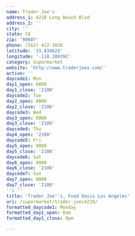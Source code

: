 ```yaml
---
name: Trader Joe's
address_1: 4210 Long Beach Blvd
address_2: ''
city: ''
state: CA
zip: '90807'
phone: (562) 422-1020
latitude: '33.834623'
longitude: '-118.189392'
category: Supermarket
website: 'http://www.traderjoes.com/'
active: ''
daycode1: Mon
day1_open: 0800
day1_close: '2100'
daycode2: Tue
day2_open: 0800
day2_close: '2100'
daycode3: Wed
day3_open: 0800
day3_close: '2100'
daycode4: Thu
day4_open: '2100'
daycode5: Fri
day5_open: 0800
day5_close: '2100'
daycode6: Sat
day6_open: 0800
day6_close: '2100'
daycode7: Sun
day7_open: 0800
day7_close: '2100'
'': ''
title: 'Trader Joe''s, Food Oasis Los Angeles'
uri: /supermarket/trader-joes4210/
formatted_daycode1: Monday
formatted_day1_open: 8am
formatted_day1_close: 9pm

---
```

